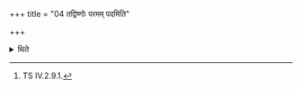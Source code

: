 +++
title = "04 तद्विष्णोः परमम् पदमिति"

+++

<details><summary>थिते</summary>

4. With tadviṣṇoḥ paramaṁ padam...[^1] (he places) the pestle.  

[^1]: TS IV.2.9.1.  
</details>
